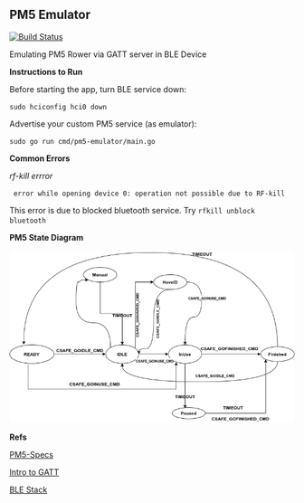 ## PM5 Emulator

[![Build Status](https://travis-ci.com/raralabs/pm5-emulator.svg)](https://travis-ci.com/github/raralabs/pm5-emulator)

Emulating PM5 Rower via GATT server in BLE Device 


**Instructions to Run** 

Before starting the app, turn BLE service down: 
```
sudo hciconfig hci0 down 
```

Advertise your custom PM5 service (as emulator):
```cassandraql
sudo go run cmd/pm5-emulator/main.go 
```


**Common Errors**

*rf-kill errror* 
```cassandraql
 error while opening device 0: operation not possible due to RF-kill
```

This error is due to blocked bluetooth service. Try ```rfkill unblock bluetooth```


**PM5 State Diagram**

![SM](docs/resources/StateDiagram.png)



**Refs**

[PM5-Specs](https://www.concept2.co.uk/files/pdf/us/monitors/PM5_BluetoothSmartInterfaceDefinition.pdf)

[Intro to GATT](https://www.oreilly.com/library/view/getting-started-with/9781491900550/ch04.html)

[BLE Stack](https://www.mathworks.com/help/comm/examples/ble-l2cap-frame-generation-and-decoding.html)


